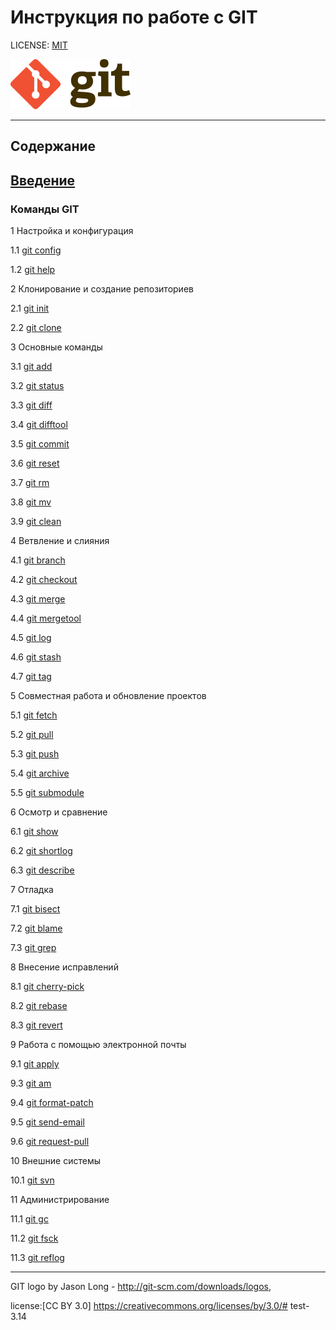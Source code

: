  # Инструкция по работе с GIT

 LICENSE: [MIT](license.md)

![get-logo](./logo/Git-logo.svg.png)
___
## Содержание
 ## [Введение](git.md)
 ### Команды GIT
 1 Настройка и конфигурация

 1.1 [git config](gitconfig.md)

 1.2 [git help](githelp.md)

 2 Клонирование и создание репозиториев

 2.1 [git init](gitinit.md)

 2.2 [git clone](gitclone.md)

 3 Основные команды

 3.1 [git add](gitadd.md)

 3.2 [git status](gitstatus.md)

 3.3 [git diff](gitdiff.md)

 3.4 [git difftool](gitdifftool.md)

 3.5 [git commit](gitcommit.md)

 3.6 [git reset](gitreset.md)

 3.7 [git rm](gitrm.md)

 3.8 [git mv](gitmv.md)

 3.9 [git clean](gitclean.md)

 4 Ветвление и слияния

 4.1 [git branch](gitbranch.md)

 4.2 [git checkout](gitcheckout.md)

 4.3 [git merge](gitmerge.md)

 4.4 [git mergetool](gitmergetool.md)

 4.5 [git log](gitlog.md)

 4.6 [git stash](gitstash.md)

 4.7 [git tag](gittag.md)

 5 Совместная работа и обновление проектов

 5.1 [git fetch](gitfetch.md)

 5.2 [git pull](gitpull.md)

 5.3 [git push](gitpush.md)

 5.4 [git archive](gitarchive.md)
 
 5.5 [git submodule](gitsubmodule.md)

 6 Осмотр и сравнение

 6.1 [git show](gitshow.md)

 6.2 [git shortlog](gitshortlog.md)

 6.3 [git describe](gitdescrib.md)

 7 Отладка

 7.1 [git bisect](gitbisect.md)

 7.2 [git blame](gitblame.md)

 7.3 [git grep](gitgrep.md)

8 Внесение исправлений

8.1 [git cherry-pick](gitcherry-pick.md)

8.2 [git rebase](gitrebase.md)

8.3 [git revert](gitrevert.md)

9 Работа с помощью электронной почты

9.1 [git apply](gitapply.md)

9.3 [git am](gitam.md)

9.4 [git format-patch](gitformat-patch.md)

9.5 [git send-email](gitsend-email.md)

9.6 [git request-pull](gitrequest-pull.md)

10 Внешние системы

10.1 [git svn](gitsvn.md)


11 Администрирование

11.1 [git gc](gitgc.md)

11.2 [git fsck](gitfsck.md)

11.3 [git reflog](gitreflog.md)





 

___

 GIT logo by Jason Long - http://git-scm.com/downloads/logos, 

 license:[CC BY 3.0] https://creativecommons.org/licenses/by/3.0/# test-3.14

